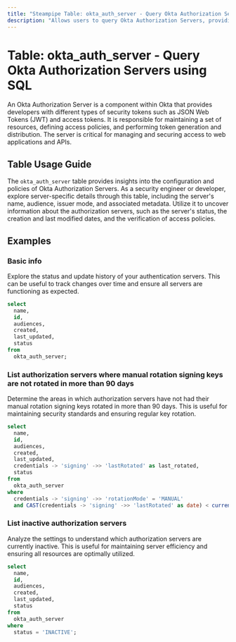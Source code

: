 ```yaml
---
title: "Steampipe Table: okta_auth_server - Query Okta Authorization Servers using SQL"
description: "Allows users to query Okta Authorization Servers, providing insights into the authorization server configurations and policies."
---
```


# Table: okta_auth_server - Query Okta Authorization Servers using SQL

An Okta Authorization Server is a component within Okta that provides developers with different types of security tokens such as JSON Web Tokens (JWT) and access tokens. It is responsible for maintaining a set of resources, defining access policies, and performing token generation and distribution. The server is critical for managing and securing access to web applications and APIs.

## Table Usage Guide

The `okta_auth_server` table provides insights into the configuration and policies of Okta Authorization Servers. As a security engineer or developer, explore server-specific details through this table, including the server's name, audience, issuer mode, and associated metadata. Utilize it to uncover information about the authorization servers, such as the server's status, the creation and last modified dates, and the verification of access policies.

## Examples

### Basic info
Explore the status and update history of your authentication servers. This can be useful to track changes over time and ensure all servers are functioning as expected.

```sql
select
  name,
  id,
  audiences,
  created,
  last_updated,
  status
from
  okta_auth_server;
```

### List authorization servers where manual rotation signing keys are not rotated in more than 90 days
Determine the areas in which authorization servers have not had their manual rotation signing keys rotated in more than 90 days. This is useful for maintaining security standards and ensuring regular key rotation.

```sql
select
  name,
  id,
  audiences,
  created,
  last_updated, 
  credentials -> 'signing' ->> 'lastRotated' as last_rotated,
  status
from
  okta_auth_server
where
  credentials -> 'signing' ->> 'rotationMode' = 'MANUAL' 
  and CAST(credentials -> 'signing' ->> 'lastRotated' as date) < current_timestamp - interval '90 days';
```

### List inactive authorization servers
Analyze the settings to understand which authorization servers are currently inactive. This is useful for maintaining server efficiency and ensuring all resources are optimally utilized.

```sql
select
  name,
  id,
  audiences,
  created,
  last_updated,
  status
from
  okta_auth_server
where
  status = 'INACTIVE';
```